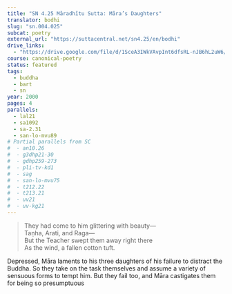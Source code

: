 ```yaml
---
title: "SN 4.25 Māradhītu Sutta: Māra’s Daughters"
translator: bodhi
slug: "sn.004.025"
subcat: poetry
external_url: "https://suttacentral.net/sn4.25/en/bodhi"
drive_links:
  - "https://drive.google.com/file/d/1SceA3IWkVAvpInt6dfsRL-nJB6hL2uW6/view?usp=drivesdk"
course: canonical-poetry
status: featured
tags:
  - buddha
  - bart
  - sn
year: 2000
pages: 4
parallels:
  - lal21
  - sa1092
  - sa-2.31
  - san-lo-mvu89
# Partial parallels from SC
#  - an10.26
#  - g3dhp21-30
#  - gdhp259-273
#  - pli-tv-kd1
#  - sag
#  - san-lo-mvu75
#  - t212.22
#  - t213.21
#  - uv21
#  - uv-kg21
---
```


> They had come to him glittering with beauty—  
Taṇha, Arati, and Raga—  
But the Teacher swept them away right there  
As the wind, a fallen cotton tuft.

Depressed, Māra laments to his three daughters of his failure to distract the Buddha.
So they take on the task themselves and assume a variety of sensuous forms to tempt him.
But they fail too, and Māra castigates them for being so presumptuous
